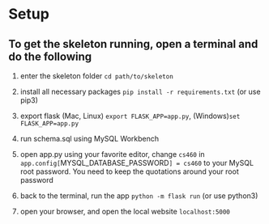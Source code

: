 # Setup

## To get the skeleton running, open a terminal and do the following

1. enter the skeleton folder `cd path/to/skeleton`
2. install all necessary packages `pip install -r requirements.txt` (or use pip3)
3. export flask (Mac, Linux) `export FLASK_APP=app.py`, (Windows)`set FLASK_APP=app.py`

4. run schema.sql using MySQL Workbench
5. open app.py using your favorite editor, change `cs460` in `app.config[`MYSQL_DATABASE_PASSWORD`] = cs460` to your MySQL root password. You need to keep the quotations around your root password

6. back to the terminal, run the app `python -m flask run` (or use python3)
7. open your browser, and open the local website `localhost:5000`
